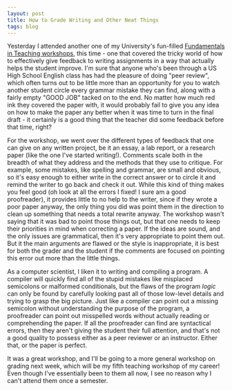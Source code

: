 ```yaml
---
layout: post
title: How to Grade Writing and Other Neat Things
tags: blog
---
```


Yesterday I attended another one of my University's fun-filled <a href="http://www.ncsu.edu/grad/preparing-future-leaders/teaching-programs/fit/index.php">Fundamentals in Teaching workshops</a>, this time - one that covered the tricky world of how to effectively give feedback to writing assignments in a way that actually helps the student improve. I'm sure that anyone who's been through a US High School English class has had the pleasure of doing "peer review", which often turns out to be little more than an opportunity for you to watch another student circle every grammar mistake they can find, along with a fairly empty "GOOD JOB" tacked on to the end. No matter how much red ink they covered the paper with, it would probably fail to give you any idea on how to make the paper any better when it was time to turn in the final draft - it certainly is a good thing that the teacher did some feedback before that time, right?

For the workshop, we went over the different types of feedback that one can give on any written project, be it an essay, a lab report, or a research paper (like the one I've started writing!). Comments scale both in the breadth of what they address and the methods that they use to critique. For example, some mistakes, like spelling and grammar, are small and obvious, so it's easy enough to either write in the correct answer or to circle it and remind the writer to go back and check it out. While this kind of thing makes you feel good (oh look at all the errors I fixed! I sure am a good proofreader), it provides little to no help to the writer, since if they wrote a poor paper anyway, the only thing you did was point them in the direction to clean up something that needs a total rewrite anyway. The workshop wasn't saying that it was bad to point those things out, but that one needs to keep their priorities in mind when correcting a paper. If the ideas are sound, and the only issues are grammatical, then it's very appropriate to point them out. But it the main arguments are flawed or the style is inappropriate, it is best for both the grader and the student if the comments are focused on pointing this error out more than the little things.

As a computer scientist, I liken it to writing and compiling a program. A compiler will quickly find all of the stupid mistakes like misplaced semicolons or malformed conditionals, but the flaws of the program *logic* can only be found by carefully looking past all of those low-level details and trying to grasp the big picture. Just like a compiler can point out a missing semicolon without understanding the purpose of the program, a proofreader can point out misspelled words without actually reading or comprehending the paper. If all the proofreader can find are syntactical errors, then they aren't giving the student their full attention, and that's not a good quality to possess either as a peer reviewer or an instructor. Either that, or the paper is perfect.

It was a great workshop, and I'll be going to a more general workshop on grading next week, which will be my fifth teaching workshop of my career! Even though I've essentially been to them all now, I see no reason why I can't attend them once a semester.
